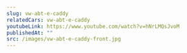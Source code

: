 ```yaml
---
slug: vw-abt-e-caddy
relatedCars: vw-abt-e-caddy
youtubeLink: https://www.youtube.com/watch?v=hNrLMQsJvoM
publishedAt: ""
src: /images/vw-abt-e-caddy-front.jpg
---
```

